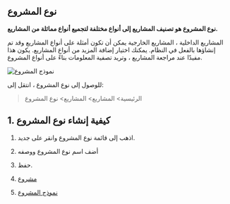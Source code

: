 ## نوع المشروع

**نوع المشروع هو تصنيف المشاريع إلى أنواع مختلفة لتجميع أنواع مماثلة من المشاريع.**

المشاريع الداخلية ، المشاريع الخارجية يمكن أن تكون أمثلة على أنواع المشاريع وقد تم إنشاؤها بالفعل في النظام. يمكنك اختيار إضافة المزيد من أنواع المشاريع. يكون هذا مفيدًا عند مراجعة المشاريع ، وتريد تصفية المعلومات بناءً على أنواع المشروع.

![نموذج المشروع](https://docs.erpnext.com/files/projects-project-type1.png)

للوصول إلى نوع المشروع ، انتقل إلى:

> الرئيسية> المشاريع> المشاريع> نوع المشروع

## 1. كيفية إنشاء نوع المشروع

1. اذهب إلى قائمة نوع المشروع وانقر على جديد.
2. أضف اسم نوع المشروع ووصفه
3. حفظ.

1. [مشروع](https://docs.erpnext.com/docs/v13/user/manual/en/projects/project)
2. [نموذج المشروع](https://docs.erpnext.com/docs/v13/user/manual/en/projects/project-template)